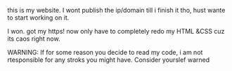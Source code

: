 this is my website. I wont publish the ip/domain till i finish it tho, hust wante to start working on it.

I won. got my https! now only have to completely redo my HTML &CSS cuz its caos right now.

WARNING: If for some reason you decide to read my code, i am not rtesponsible for any stroks you might have.
Consider yourslef warned
